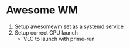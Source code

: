 # Awesome WM

1. Setup awesomewm set as a [systemd service](https://wiki.archlinux.org/title/systemd/User#Window_manager)
2. Setup correct GPU launch
   - VLC to launch with prime-run
